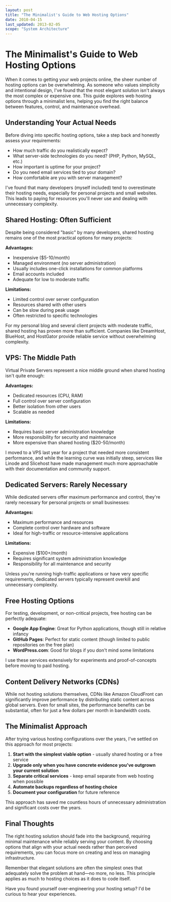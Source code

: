 ```yaml
---
layout: post
title: "The Minimalist's Guide to Web Hosting Options"
date: 2010-04-15
last_updated: 2013-02-05
scope: "System Architecture"
---
```


# The Minimalist's Guide to Web Hosting Options

When it comes to getting your web projects online, the sheer number of hosting options can be overwhelming. As someone who values simplicity and intentional design, I've found that the most elegant solution isn't always the most complex or expensive one. This guide explores web hosting options through a minimalist lens, helping you find the right balance between features, control, and maintenance overhead.

## Understanding Your Actual Needs

Before diving into specific hosting options, take a step back and honestly assess your requirements:

- How much traffic do you realistically expect?
- What server-side technologies do you need? (PHP, Python, MySQL, etc.)
- How important is uptime for your project?
- Do you need email services tied to your domain?
- How comfortable are you with server management?

I've found that many developers (myself included) tend to overestimate their hosting needs, especially for personal projects and small websites. This leads to paying for resources you'll never use and dealing with unnecessary complexity.

## Shared Hosting: Often Sufficient

Despite being considered "basic" by many developers, shared hosting remains one of the most practical options for many projects:

**Advantages:**
- Inexpensive ($5-10/month)
- Managed environment (no server administration)
- Usually includes one-click installations for common platforms
- Email accounts included
- Adequate for low to moderate traffic

**Limitations:**
- Limited control over server configuration
- Resources shared with other users
- Can be slow during peak usage
- Often restricted to specific technologies

For my personal blog and several client projects with moderate traffic, shared hosting has proven more than sufficient. Companies like DreamHost, BlueHost, and HostGator provide reliable service without overwhelming complexity.

## VPS: The Middle Path

Virtual Private Servers represent a nice middle ground when shared hosting isn't quite enough:

**Advantages:**
- Dedicated resources (CPU, RAM)
- Full control over server configuration
- Better isolation from other users
- Scalable as needed

**Limitations:**
- Requires basic server administration knowledge
- More responsibility for security and maintenance
- More expensive than shared hosting ($20-50/month)

I moved to a VPS last year for a project that needed more consistent performance, and while the learning curve was initially steep, services like Linode and Slicehost have made management much more approachable with their documentation and community support.

## Dedicated Servers: Rarely Necessary

While dedicated servers offer maximum performance and control, they're rarely necessary for personal projects or small businesses:

**Advantages:**
- Maximum performance and resources
- Complete control over hardware and software
- Ideal for high-traffic or resource-intensive applications

**Limitations:**
- Expensive ($100+/month)
- Requires significant system administration knowledge
- Responsibility for all maintenance and security

Unless you're running high-traffic applications or have very specific requirements, dedicated servers typically represent overkill and unnecessary complexity.

## Free Hosting Options

For testing, development, or non-critical projects, free hosting can be perfectly adequate:

- **Google App Engine**: Great for Python applications, though still in relative infancy
- **GitHub Pages**: Perfect for static content (though limited to public repositories on the free plan)
- **WordPress.com**: Good for blogs if you don't mind some limitations

I use these services extensively for experiments and proof-of-concepts before moving to paid hosting.

## Content Delivery Networks (CDNs)

While not hosting solutions themselves, CDNs like Amazon CloudFront can significantly improve performance by distributing static content across global servers. Even for small sites, the performance benefits can be substantial, often for just a few dollars per month in bandwidth costs.

## The Minimalist Approach

After trying various hosting configurations over the years, I've settled on this approach for most projects:

1. **Start with the simplest viable option** - usually shared hosting or a free service
2. **Upgrade only when you have concrete evidence you've outgrown your current solution**
3. **Separate critical services** - keep email separate from web hosting when possible
4. **Automate backups regardless of hosting choice**
5. **Document your configuration** for future reference

This approach has saved me countless hours of unnecessary administration and significant costs over the years.

## Final Thoughts

The right hosting solution should fade into the background, requiring minimal maintenance while reliably serving your content. By choosing options that align with your actual needs rather than perceived requirements, you can focus more on creating and less on managing infrastructure.

Remember that elegant solutions are often the simplest ones that adequately solve the problem at hand—no more, no less. This principle applies as much to hosting choices as it does to code itself.

Have you found yourself over-engineering your hosting setup? I'd be curious to hear your experiences.
